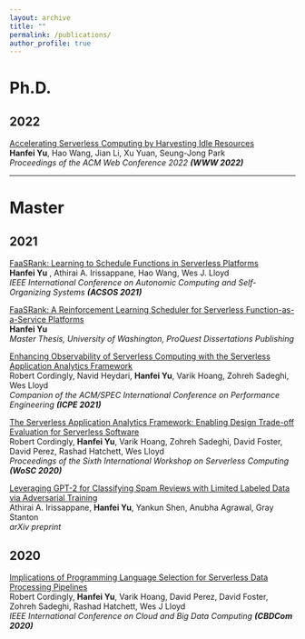 ```yaml
---
layout: archive
title: ""
permalink: /publications/
author_profile: true
---
```


<!-- {% if author.googlescholar %}
  You can also find my articles on <u><a href="{{author.googlescholar}}">my Google Scholar profile</a>.</u>
{% endif %}

{% include base_path %}

{% for post in site.publications reversed %}
  {% include archive-single.html %}
{% endfor %} -->

# Ph.D.

## 2022

[Accelerating Serverless Computing by Harvesting Idle Resources](https://arxiv.org/abs/2108.12717)  
**Hanfei Yu**, Hao Wang, Jian Li, Xu Yuan, Seung-Jong Park  
*Proceedings of the ACM Web Conference 2022* ***(WWW 2022)***

---

# Master

## 2021

[FaaSRank: Learning to Schedule Functions in Serverless Platforms](https://ieeexplore.ieee.org/document/9659513)  
**Hanfei Yu** , Athirai A. Irissappane, Hao Wang, Wes J. Lloyd  
*IEEE International Conference on Autonomic Computing and Self-Organizing Systems* ***(ACSOS 2021)***

[FaaSRank: A Reinforcement Learning Scheduler for Serverless Function-as-a-Service Platforms](https://www.proquest.com/docview/2528821952?pq-origsite=gscholar&fromopenview=true)  
**Hanfei Yu**  
*Master Thesis, University of Washington, ProQuest Dissertations Publishing*

[Enhancing Observability of Serverless Computing with the Serverless Application Analytics Framework](https://dl.acm.org/doi/10.1145/3447545.3451173)  
Robert Cordingly, Navid Heydari, **Hanfei Yu**, Varik Hoang, Zohreh Sadeghi, Wes Lloyd  
*Companion of the ACM/SPEC International Conference on Performance Engineering* ***(ICPE 2021)***

[The Serverless Application Analytics Framework: Enabling Design Trade-off Evaluation for Serverless Software](https://dl.acm.org/doi/10.1145/3429880.3430103)  
Robert Cordingly, **Hanfei Yu**, Varik Hoang, Zohreh Sadeghi, David Foster, David Perez, Rashad Hatchett, Wes Lloyd  
*Proceedings of the Sixth International Workshop on Serverless Computing* ***(WoSC 2020)***

[Leveraging GPT-2 for Classifying Spam Reviews with Limited Labeled Data via Adversarial Training](https://arxiv.org/abs/2012.13400)  
Athirai A. Irissappane, **Hanfei Yu**, Yankun Shen, Anubha Agrawal, Gray Stanton  
*arXiv preprint*

## 2020

[Implications of Programming Language Selection for Serverless Data Processing Pipelines](https://ieeexplore.ieee.org/document/9251194)  
Robert Cordingly, **Hanfei Yu**, Varik Hoang, David Perez, David Foster, Zohreh Sadeghi, Rashad Hatchett, Wes J Lloyd  
*IEEE International Conference on Cloud and Big Data Computing* ***(CBDCom 2020)***
